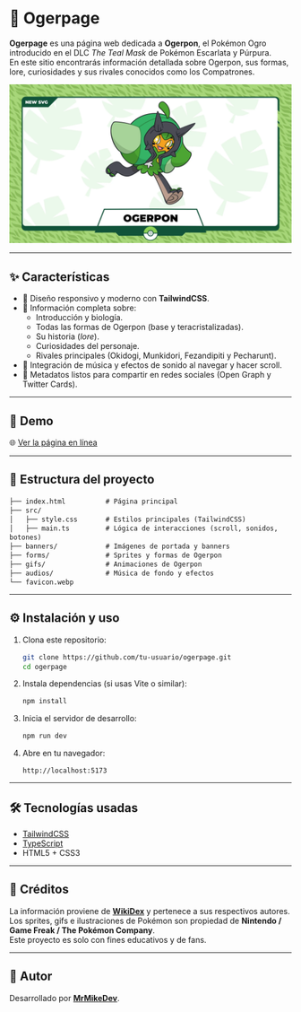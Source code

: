 # 🌿 Ogerpage

**Ogerpage** es una página web dedicada a **Ogerpon**, el Pokémon Ogro introducido en el
DLC _The Teal Mask_ de Pokémon Escarlata y Púrpura.  
En este sitio encontrarás información detallada sobre Ogerpon, sus formas, lore,
curiosidades y sus rivales conocidos como los Compatrones.

![Banner de Ogerpon](/public/banners/ogerpon_banner.webp)

---

## ✨ Características

- 🎨 Diseño responsivo y moderno con **TailwindCSS**.
- 📖 Información completa sobre:
    - Introducción y biología.
    - Todas las formas de Ogerpon (base y teracristalizadas).
    - Su historia (_lore_).
    - Curiosidades del personaje.
    - Rivales principales (Okidogi, Munkidori, Fezandipiti y Pecharunt).
- 🎵 Integración de música y efectos de sonido al navegar y hacer scroll.
- 🔗 Metadatos listos para compartir en redes sociales (Open Graph y Twitter Cards).

---

## 🚀 Demo

🌐 [Ver la página en línea](https://ogerpon.mrmikedev.me/)

---

## 📂 Estructura del proyecto

```
├── index.html          # Página principal
├── src/
│   ├── style.css       # Estilos principales (TailwindCSS)
│   ├── main.ts         # Lógica de interacciones (scroll, sonidos, botones)
├── banners/            # Imágenes de portada y banners
├── forms/              # Sprites y formas de Ogerpon
├── gifs/               # Animaciones de Ogerpon
├── audios/             # Música de fondo y efectos
└── favicon.webp
```

---

## ⚙️ Instalación y uso

1. Clona este repositorio:

    ```bash
    git clone https://github.com/tu-usuario/ogerpage.git
    cd ogerpage
    ```

2. Instala dependencias (si usas Vite o similar):

    ```bash
    npm install
    ```

3. Inicia el servidor de desarrollo:

    ```bash
    npm run dev
    ```

4. Abre en tu navegador:
    ```
    http://localhost:5173
    ```

---

## 🛠️ Tecnologías usadas

- [TailwindCSS](https://tailwindcss.com/)
- [TypeScript](https://www.typescriptlang.org/)
- HTML5 + CSS3

---

## 📜 Créditos

La información proviene de [**WikiDex**](https://www.wikidex.net/wiki/Ogerpon) y pertenece
a sus respectivos autores.  
Los sprites, gifs e ilustraciones de Pokémon son propiedad de **Nintendo / Game Freak /
The Pokémon Company**.  
Este proyecto es solo con fines educativos y de fans.

---

## 👤 Autor

Desarrollado por [**MrMikeDev**](https://github.com/MrMikeDev).
